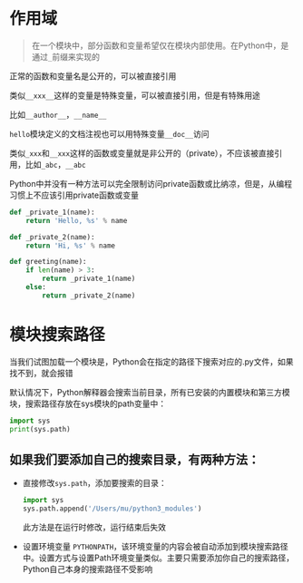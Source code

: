 # 作用域

> 在一个模块中，部分函数和变量希望仅在模块内部使用。在Python中，是通过`_`前缀来实现的

正常的函数和变量名是公开的，可以被直接引用

类似`__xxx__`这样的变量是特殊变量，可以被直接引用，但是有特殊用途

比如`__author__`，`__name__`

`hello`模块定义的文档注视也可以用特殊变量`__doc__`访问

类似`_xxx`和`__xxx`这样的函数或变量就是非公开的（private），不应该被直接引用，比如`_abc`，`__abc`



Python中并没有一种方法可以完全限制访问private函数或比纳凉，但是，从编程习惯上不应该引用private函数或变量

```python
def _private_1(name):
    return 'Hello, %s' % name

def _private_2(name):
    return 'Hi, %s' % name

def greeting(name):
    if len(name) > 3:
        return _private_1(name)
    else:
        return _private_2(name)
```

# 模块搜索路径

当我们试图加载一个模块是，Python会在指定的路径下搜索对应的.py文件，如果找不到，就会报错



默认情况下，Python解释器会搜索当前目录，所有已安装的内置模块和第三方模块，搜索路径存放在sys模块的path变量中：

```python
import sys
print(sys.path)
```

## 如果我们要添加自己的搜索目录，有两种方法：

- 直接修改`sys.path`，添加要搜索的目录：

  ```python
  import sys
  sys.path.append('/Users/mu/python3_modules')
  ```

  此方法是在运行时修改，运行结束后失效

- 设置环境变量 `PYTHONPATH`，该环境变量的内容会被自动添加到模块搜索路径中。设置方式与设置Path环境变量类似。主要只需要添加你自己的搜索路径，Python自己本身的搜索路径不受影响

  ​